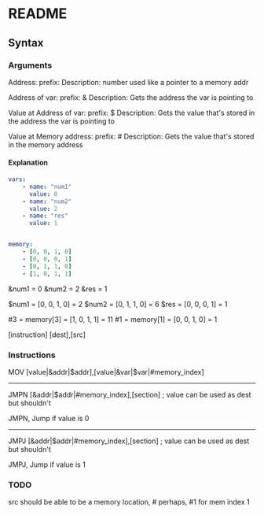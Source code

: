 # README

## Syntax

### Arguments

Address:
    prefix:
    Description:
    number used like a pointer to a memory addr

Address of var:
    prefix: &
    Description:
    Gets the address the var is pointing to

Value at Address of var:
    prefix: $
    Description:
    Gets the value that's stored in the address the var is pointing to

Value at Memory address:
    prefix: #
    Description:
    Gets the value that's stored in the memory address

#### Explanation

```yml
vars:
    - name: "num1"
      value: 0
    - name: "num2"
      value: 2
    - name: "res"
      value: 1


memory:
    - [0, 0, 1, 0]
    - [0, 0, 0, 1]
    - [0, 1, 1, 0]
    - [1, 0, 1, 1]
```

&num1 = 0
&num2 = 2
&res = 1

$num1 = [0, 0, 1, 0] = 2
$num2 = [0, 1, 1, 0] = 6
$res = [0, 0, 0, 1] = 1

\#3 = memory[3] = [1, 0, 1, 1] = 11
\#1 = memory[1] = [0, 0, 1, 0] = 1

[instruction] [dest],[src]

### Instructions

MOV [value|&addr|$addr],[value|&var|$var|#memory_index]

-----------

JMPN [&addr|$addr|#memory_index],[section]    ; value can be used as dest but shouldn't

JMPN, Jump if value is 0

-----------

JMPJ [&addr|$addr|#memory_index],[section]    ; value can be used as dest but shouldn't

JMPJ, Jump if value is 1

### TODO

src should be able to be a memory location, # perhaps, #1 for mem index 1
